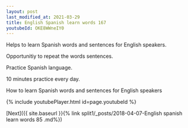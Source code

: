 ```yaml
---
layout: post
last_modified_at: 2021-03-29
title: English Spanish learn words 167 
youtubeId: OKE8WWneIY0
---
```

 
 
Helps to learn Spanish words and sentences for English speakers.

Opportunitiy to repeat the words sentences. 

Practice Spanish language. 
 
10 minutes practice every day. 
 
How to learn Spanish words and sentences for English speakers 
 
{% include youtubePlayer.html id=page.youtubeId %}
 
 
[Next]({{ site.baseurl }}{% link  split1/_posts/2018-04-07-English spanish learn words 85 .md%})
 
